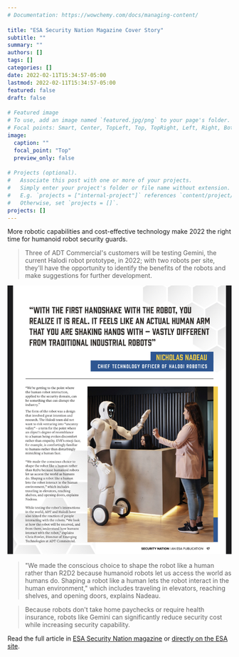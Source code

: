 ```yaml
---
# Documentation: https://wowchemy.com/docs/managing-content/

title: "ESA Security Nation Magazine Cover Story"
subtitle: ""
summary: ""
authors: []
tags: []
categories: []
date: 2022-02-11T15:34:57-05:00
lastmod: 2022-02-11T15:34:57-05:00
featured: false
draft: false

# Featured image
# To use, add an image named `featured.jpg/png` to your page's folder.
# Focal points: Smart, Center, TopLeft, Top, TopRight, Left, Right, BottomLeft, Bottom, BottomRight.
image:
  caption: ""
  focal_point: "Top"
  preview_only: false

# Projects (optional).
#   Associate this post with one or more of your projects.
#   Simply enter your project's folder or file name without extension.
#   E.g. `projects = ["internal-project"]` references `content/project/deep-learning/index.md`.
#   Otherwise, set `projects = []`.
projects: []
---
```


More robotic capabilities and cost-effective technology make 2022 the right time for humanoid robot security guards.

> Three of ADT Commercial's customers will be testing Gemini, the current Halodi robot prototype, in 2022; with two robots per site, they'll have the opportunity to identify the benefits of the robots and make suggestions for further development.

![Article preview.](IMG_5913.jpeg)

> "We made the conscious choice to shape the robot like a human rather than R2D2 because humanoid robots let us access the world as humans do. Shaping a robot like a human lets the robot interact in the human environment," which includes traveling in elevators, reaching shelves, and opening doors, explains Nadeau.

> Because robots don't take home paychecks or require health insurance, robots like Gemini can significantly reduce security cost while increasing security capability.

Read the full article in [ESA Security Nation magazine](https://esaweb.org/resources/securitynation/) or [directly on the ESA site](https://esaweb.org/slowly-bot-surely/).
